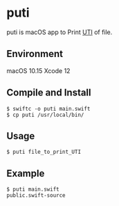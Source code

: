 # puti
 puti is macOS app to Print [UTI](https://developer.apple.com/library/archive/documentation/FileManagement/Conceptual/understanding_utis/understand_utis_intro/understand_utis_intro.html) of file.

## Environment
macOS 10.15
Xcode 12

## Compile and Install
```
$ swiftc -o puti main.swift
$ cp puti /usr/local/bin/
```

## Usage
```
$ puti file_to_print_UTI
```

## Example
```
$ puti main.swift
public.swift-source
```
